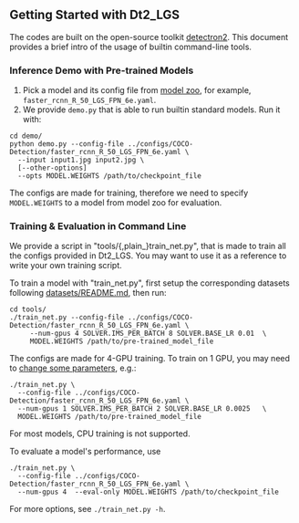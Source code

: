 ## Getting Started with Dt2_LGS

The codes are built on the open-source toolkit [detectron2](https://github.com/facebookresearch/detectron2/tree/main).
This document provides a brief intro of the usage of builtin command-line tools.

### Inference Demo with Pre-trained Models

1. Pick a model and its config file from
  [model zoo](MODEL_ZOO.md),
  for example, `faster_rcnn_R_50_LGS_FPN_6e.yaml`.
2. We provide `demo.py` that is able to run builtin standard models. Run it with:
```
cd demo/
python demo.py --config-file ../configs/COCO-Detection/faster_rcnn_R_50_LGS_FPN_6e.yaml \
  --input input1.jpg input2.jpg \
  [--other-options]
  --opts MODEL.WEIGHTS /path/to/checkpoint_file
```
The configs are made for training, therefore we need to specify `MODEL.WEIGHTS` to a model from model zoo for evaluation.


### Training & Evaluation in Command Line

We provide a script in "tools/{,plain_}train_net.py", that is made to train
all the configs provided in Dt2_LGS.
You may want to use it as a reference to write your own training script.

To train a model with "train_net.py", first
setup the corresponding datasets following
[datasets/README.md](./datasets/README.md),
then run:
```
cd tools/
./train_net.py --config-file ../configs/COCO-Detection/faster_rcnn_R_50_LGS_FPN_6e.yaml \
     --num-gpus 4 SOLVER.IMS_PER_BATCH 8 SOLVER.BASE_LR 0.01  \
     MODEL.WEIGHTS /path/to/pre-trained_model_file
```

The configs are made for 4-GPU training.
To train on 1 GPU, you may need to [change some parameters](https://arxiv.org/abs/1706.02677), e.g.:
```
./train_net.py \
  --config-file ../configs/COCO-Detection/faster_rcnn_R_50_LGS_FPN_6e.yaml \
  --num-gpus 1 SOLVER.IMS_PER_BATCH 2 SOLVER.BASE_LR 0.0025   \
  MODEL.WEIGHTS /path/to/pre-trained_model_file
```

For most models, CPU training is not supported.

To evaluate a model's performance, use
```
./train_net.py \
  --config-file ../configs/COCO-Detection/faster_rcnn_R_50_LGS_FPN_6e.yaml \
  --num-gpus 4  --eval-only MODEL.WEIGHTS /path/to/checkpoint_file
```
For more options, see `./train_net.py -h`.
